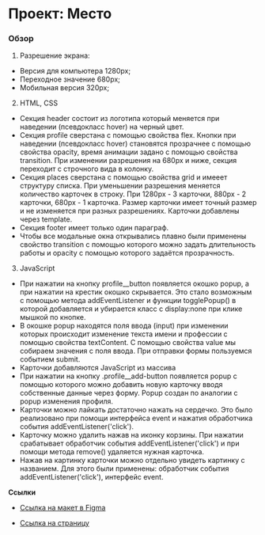 # Проект: Место

### Обзор
1. Разрешение экрана:
* Версия для компьютера 1280px;
* Переходное значение 680px;
* Мобильная версия 320px;
2. HTML, CSS
* Секция header состоит из логотипа который меняется при наведении (псевдокласс hover) на черный цвет.
* Секция profile сверстана с помощью свойства flex. Кнопки при наведении (псевдокласс hover) становятся прозрачнее с помощью свойства opacity, время анимации задано с помощью свойства transition. При изменении разрешения на 680px и ниже, секция переходит с строчного вида в колонку.
* Секция places сверстана с помощью свойства grid и имееет структуру списка. При уменьшении разрешения меняется количество карточек в строку. При 1280px - 3 карточки, 880px - 2 карточки, 680px - 1 карточка. Размер карточки имеет точный размер и не изменяется при разных разрешениях. Карточки добавлены через template.
* Секция footer имеет только один параграф.
* Чтобы все модальные окна открывались плавно были применены свойство transition с помощью которого можно задать длительность работы и opacity с помощью которого задаётся прозрачность.
3. JavaScript
* При нажатии на кнопку profile__button появляется окошко popup, а при нажатии на крестик окошко скрывается. Это стало возможным с помощью метода addEventListener и функции togglePopup() в которой добавляется и убирается класс с display:none при клике мышкой по кнопке.
* В окошке popup находятся поля ввода (input) при изменении которых происходит изменение текста имени и профессии с помощью свойства textContent. С помощью свойства value мы собираем значения с поля ввода. При отправки формы пользуемся событием submit.
* Карточки добавляются JavaScript из массива
* При нажатии на кнопку .profile__add-button появляется popup с помощью которого можно добавить новую карточку вводя собственные данные через форму. Popup создан по аналогии с
popup изменения профиля.
* Карточки можно лайкать достаточно нажать на сердечко. Это было реализовано при помощи интерфейса event и нажатия обработчика события addEventListener('click').
* Карточку можно удалить нажав на иконку корзины. При нажатии срабатывает обработчик события addEventListener('click') и при помощи метода remove() удаляется нужная карточка.
* Нажав на картинку карточки можно отдельно увидеть картинку с названием. Для этого были применены: обработчик события addEventListener('click'), интерфейс event.


**Ссылки**

* [Ссылка на макет в Figma](https://www.figma.com/file/2cn9N9jSkmxD84oJik7xL7/JavaScript.-Sprint-4?node-id=0%3A1)

* [Ссылка на страницу](https://ninam2013.github.io/mesto/)
